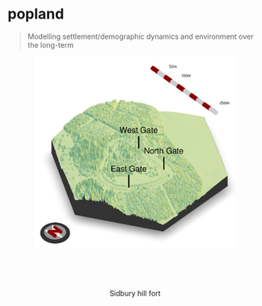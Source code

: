 # popland
> Modelling settlement/demographic dynamics and environment over the long-term
  

<center>
<p>
<a href="https://zoometh.github.io/popland">
	<img src="doc/data/sidbury/sidbury_rayshader.png" alt="reveal.js logo" style="height: 380px; margin: 0 auto 4rem auto; background: transparent;" class="demo-logo">
</a>
</p>
<p>Sidbury hill fort</p>
</center>